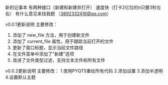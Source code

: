 新的记事本
有两种接口（新建和新建并打开）
速度快（打卡2亿位的π只要3秒左右）
有什么意见来找我题
（3892332416@qq.com）


v0.0.1更新说明
主要修改：

1. 添加了 new_file 方法，用于创建新文件
2. 添加了 current_file 属性，用于跟踪当前打开的文件
3. 更新了窗口标题，显示当前文件路径
4. 在文件菜单中添加了"新建"选项
5. 改进了文件类型过滤，支持文本文件和所有文件


v0.0.2更新说明
主要修改：
1.使用PYQT5重绘所有代码
2.添加设置
3.添加半透明
4.设置默认主题

